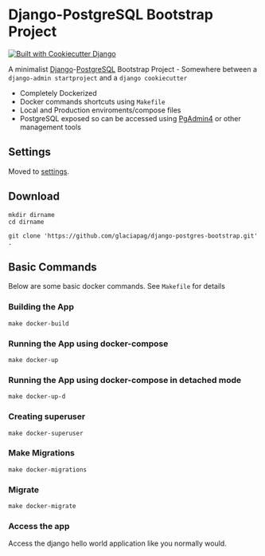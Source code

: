 # Django-PostgreSQL Bootstrap Project

[![Built with Cookiecutter Django](https://img.shields.io/badge/built%20with-Cookiecutter%20Django-ff69b4.svg?logo=cookiecutter)](https://github.com/cookiecutter/cookiecutter-django/)

A minimalist [Django](https://www.djangoproject.com)-[PostgreSQL](https://www.postgresql.org) Bootstrap Project - Somewhere between a `django-admin startproject` and a `django cookiecutter`

- Completely Dockerized
- Docker commands shortcuts using `Makefile`
- Local and Production enviroments/compose files
- PostgreSQL exposed so can be accessed using [PgAdmin4](https://www.pgadmin.org) or other management tools

## Settings

Moved to [settings](http://cookiecutter-django.readthedocs.io/en/latest/settings.html).

## Download

```commandline
mkdir dirname
cd dirname

git clone 'https://github.com/glaciapag/django-postgres-bootstrap.git' .
```

## Basic Commands

Below are some basic docker commands. See `Makefile` for details

### Building the App

```commandline
make docker-build
```

### Running the App using docker-compose

```commandline
make docker-up
```

### Running the App using docker-compose in detached mode

```commandline
make docker-up-d
```

### Creating superuser

```commandline
make docker-superuser
```

### Make Migrations

```commandline
make docker-migrations
```

### Migrate

```commandline
make docker-migrate
```

### Access the app

Access the django hello world application like you normally would.
